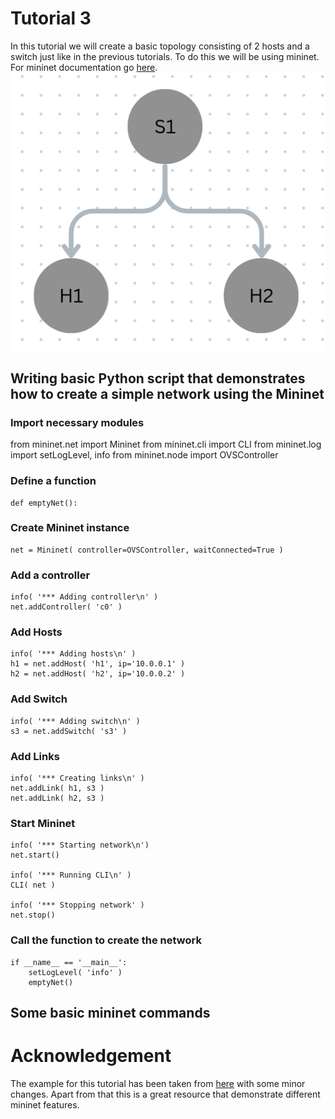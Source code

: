 # Tutorial 3

In this tutorial we will create a basic topology consisting of 2 hosts and a switch just like in the previous tutorials. To do this we will be using mininet. For mininet documentation go [here](http://mininet.org/walkthrough/).
![ALT TEXT](https://raw.githubusercontent.com/SNL-UCSB/cs-176b-tutorials-spring23/main/tutorial3/Screenshot%20from%202023-04-27%2014-02-15.png)

## Writing basic Python script that demonstrates how to create a simple network using the Mininet

### Import necessary modules
from mininet.net import Mininet
from mininet.cli import CLI
from mininet.log import setLogLevel, info
from mininet.node import OVSController

### Define a function
```
def emptyNet():
```
### Create Mininet instance
```
net = Mininet( controller=OVSController, waitConnected=True )
```
### Add a controller
```
info( '*** Adding controller\n' )
net.addController( 'c0' )
```
### Add Hosts
```
info( '*** Adding hosts\n' )
h1 = net.addHost( 'h1', ip='10.0.0.1' )
h2 = net.addHost( 'h2', ip='10.0.0.2' )
```
### Add Switch
```
info( '*** Adding switch\n' )
s3 = net.addSwitch( 's3' )
```

### Add Links
```
info( '*** Creating links\n' )
net.addLink( h1, s3 )
net.addLink( h2, s3 )
```

### Start Mininet
```
info( '*** Starting network\n')
net.start()

info( '*** Running CLI\n' )
CLI( net )

info( '*** Stopping network' )
net.stop()
```
### Call the function to create the network
```
if __name__ == '__main__':
    setLogLevel( 'info' )
    emptyNet()
```    
## Some basic mininet commands

# Acknowledgement

The example for this tutorial has been taken from [here](https://github.com/mininet/mininet/tree/master/examples) with some minor changes. Apart from that this is a great resource  that demonstrate different mininet features.
